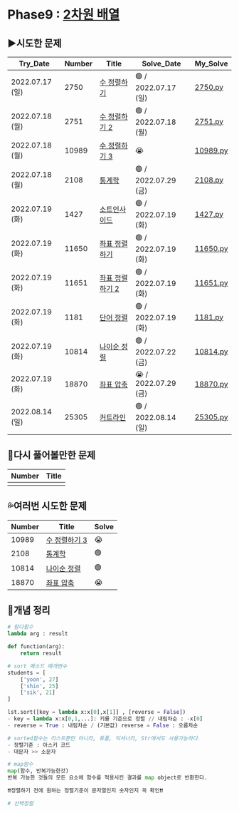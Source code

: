 # Phase9 : [2차원 배열](https://www.acmicpc.net/step/2)

## ▶️시도한 문제

| Try_Date        | Number | Title                                                    | Solve_Date           | My_Solve               |
| --------------- | ------ | -------------------------------------------------------- | -------------------- | ---------------------- |
| 2022.07.17 (일) | 2750   | [수 정렬하기](https://www.acmicpc.net/problem/2750)      | 🟢 / 2022.07.17 (일) | [2750.py](./2750.py)   |
| 2022.07.18 (월) | 2751   | [수 정렬하기 2](https://www.acmicpc.net/problem/2751)    | 🟢 / 2022.07.18 (월) | [2751.py](./2751.py)   |
| 2022.07.18 (월) | 10989  | [수 정렬하기 3](https://www.acmicpc.net/problem/10989)   | 😭                   | [10989.py](./10989.py) |
| 2022.07.18 (월) | 2108   | [통계학](https://www.acmicpc.net/problem/2108)           | 🟢 / 2022.07.29 (금) | [2108.py](./2108.py)   |
| 2022.07.19 (화) | 1427   | [소트인사이드](https://www.acmicpc.net/problem/1427)     | 🟢 / 2022.07.19 (화) | [1427.py](./1427.py)   |
| 2022.07.19 (화) | 11650  | [좌표 정렬하기](https://www.acmicpc.net/problem/11650)   | 🟢 / 2022.07.19 (화) | [11650.py](./11650.py) |
| 2022.07.19 (화) | 11651  | [좌표 정렬하기 2](https://www.acmicpc.net/problem/11651) | 🟢 / 2022.07.19 (화) | [11651.py](./11651.py) |
| 2022.07.19 (화) | 1181   | [단어 정렬](https://www.acmicpc.net/problem/1181)        | 🟢 / 2022.07.19 (화) | [1181.py](./1181.py)   |
| 2022.07.19 (화) | 10814  | [나이순 정렬](https://www.acmicpc.net/problem/10814)     | 🟢 / 2022.07.22 (금) | [10814.py](./10814.py) |
| 2022.07.19 (화) | 18870  | [좌표 압축](https://www.acmicpc.net/problem/18870)       | 😭 / 2022.07.29 (금) | [18870.py](./18870.py) |
| 2022.08.14 (일) | 25305  | [커트라인](https://www.acmicpc.net/problem/25305)        | 🟢 / 2022.08.14 (일) | [25305.py](./25305.py) |

## 💫다시 풀어볼만한 문제

| Number | Title |
| ------ | ----- |
|        |       |

## 💦여러번 시도한 문제

| Number | Title                                                  | Solve |
| ------ | ------------------------------------------------------ | ----- |
| 10989  | [수 정렬하기 3](https://www.acmicpc.net/problem/10989) | 😭    |
| 2108   | [통계학](https://www.acmicpc.net/problem/2108)         | 🟢    |
| 10814  | [나이순 정렬](https://www.acmicpc.net/problem/10814)   | 🟢    |
| 18870  | [좌표 압축](https://www.acmicpc.net/problem/18870)     | 😭    |

## 📑개념 정리

```python
# 람다함수
lambda arg : result

def function(arg):
    return result
```

```python
# sort 메소드 매개변수
students = [
    ['yoon', 27]
    ['shin', 25]
    ['sik', 21]
]

lst.sort([key = lambda x:x[0],x[1]] , [reverse = False])
- key = lambda x:x[0,1,...]: 키를 기준으로 정렬 // 내림차순 : -x[0]
- reverse = True : 내림차순 / (기본값) reverse = False : 오름차순

# sorted함수는 리스트뿐만 아니라, 튜플, 딕셔너리, Str에서도 사용가능하다.
- 정렬기준 : 아스키 코드
- 대문자 >> 소문자
```

```python
# map함수
map(함수, 반복가능한것)
반복 가능한 것들의 모든 요소에 함수를 적용시킨 결과를 map object로 반환한다.
```

```python
❗❗정렬하기 전에 원하는 정렬기준이 문자열인지 숫자인지 꼭 확인❗❗
```

```python
# 선택정렬

```
